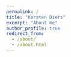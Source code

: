 ```yaml
---
permalink: /
title: "Kersten Diers"
excerpt: "About me"
author_profile: true
redirect_from: 
  - /about/
  - /about.html
---
```

